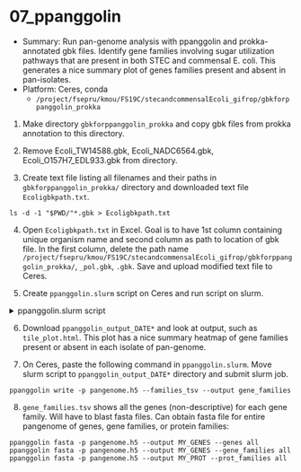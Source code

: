 # 07_ppanggolin
* Summary: Run pan-genome analysis with ppanggolin and prokka-annotated gbk files. Identify gene families involving sugar utilization pathways that are present in both STEC and commensal E. coli. This generates a nice summary plot of genes families present and absent in pan-isolates.
* Platform: Ceres, conda
  * `/project/fsepru/kmou/FS19C/stecandcommensalEcoli_gifrop/gbkforppanggolin_prokka`

1. Make directory `gbkforppanggolin_prokka` and copy gbk files from prokka annotation to this directory.

2. Remove Ecoli_TW14588.gbk, Ecoli_NADC6564.gbk, Ecoli_O157H7_EDL933.gbk from directory.

3. Create text file listing all filenames and their paths in `gbkforppanggolin_prokka/` directory and downloaded text file `Ecoligbkpath.txt`.
```
ls -d -1 "$PWD/"*.gbk > Ecoligbkpath.txt
```

4. Open `Ecoligbkpath.txt` in Excel. Goal is to have 1st column containing unique organism name and second column as path to location of gbk file. In the first column, delete the path name `/project/fsepru/kmou/FS19C/stecandcommensalEcoli_gifrop/gbkforppanggolin_prokka/`, `_pol.gbk`, `.gbk`. Save and upload modified text file to Ceres.

5. Create `ppanggolin.slurm` script on Ceres and run script on slurm.

  <details><summary>ppanggolin.slurm script</summary>

  ```
  #!/bin/bash
  #SBATCH --job-name=ppanggolin                             # name of the job submitted
  #SBATCH -p short                                    # name of the queue you are submitting to
  #SBATCH -N 1                                            # number of nodes in this job
  #SBATCH -n 16                                           # number of cores/tasks in this job, you get all 20 cores with 2 threads per core with hyperthreading
  #SBATCH -t 48:00:00                                      # time allocated for this job hours:mins:seconds
  #SBATCH -o "stdout.%j.%N.%x"                               # standard out %j adds job number to outputfile name and %N adds the node name
  #SBATCH -e "stderr.%j.%N.%x"                               # optional but it prints our standard error
  #SBATCH --mem=32G   # memory
  #SBATCH --account fsepru
  #SBATCH --mail-user=kathy.mou@usda.gov
  #SBATCH --mail-type=ALL
  #Enter commands here:
  set -e
  set -u
  set +eu
  module load miniconda
  source activate /project/fsepru/conda_envs/ppanggolin
  ppanggolin workflow --anno Ecoligbk.txt
  ```
  </details>

6. Download `ppanggolin_output_DATE*` and look at output, such as `tile_plot.html`. This plot has a nice summary heatmap of gene families present or absent in each isolate of pan-genome.

7. On Ceres, paste the following command in `ppanggolin.slurm`. Move slurm script to `ppanggolin_output_DATE*` directory and submit slurm job.
```
ppanggolin write -p pangenome.h5 --families_tsv --output gene_families
```

8. `gene_families.tsv` shows all the genes (non-descriptive) for each gene family. Will have to blast fasta files. Can obtain fasta file for entire pangenome of genes, gene families, or protein families:
```
ppanggolin fasta -p pangenome.h5 --output MY_GENES --genes all
ppanggolin fasta -p pangenome.h5 --output MY_GENES --gene_families all
ppanggolin fasta -p pangenome.h5 --output MY_PROT --prot_families all
```
